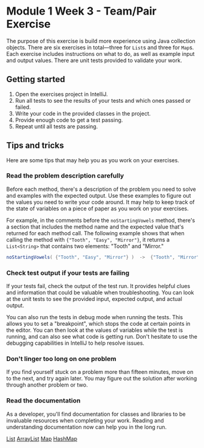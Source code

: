 # Module 1 Week 3 - Team/Pair Exercise

The purpose of this exercise is build more experience using Java collection objects. There are six exercises in total—three for `List`s and three for `Map`s. Each exercise includes instructions on what to do, as well as example input and output values. There are unit tests provided to validate your work.

## Getting started

1. Open the exercises project in IntelliJ.
2. Run all tests to see the results of your tests and which ones passed or failed.
3. Write your code in the provided classes in the project.
4. Provide enough code to get a test passing.
5. Repeat until all tests are passing.

## Tips and tricks

Here are some tips that may help you as you work on your exercises.

### Read the problem description carefully

Before each method, there's a description of the problem you need to solve and examples with the expected output. Use these examples to figure out the values you need to write your code around. It may help to keep track of the state of variables on a piece of paper as you work on your exercises.

For example, in the comments before the `noStartingVowels` method, there's a section that includes the method name and the expected value that's returned for each method call. The following example shows that when calling the method with `{"Tooth", "Easy", "Mirror"}`, it returns a `List<String>` that contains two elements: "Tooth" and "Mirror."

```java
noStartingVowels( {"Tooth", "Easy", "Mirror"} )  ->  {"Tooth", "Mirror"}
```

### Check test output if your tests are failing

If your tests fail, check the output of the test run. It provides helpful clues and information that could be valuable when troubleshooting. You can look at the unit tests to see the provided input, expected output, and actual output.

You can also run the tests in debug mode when running the tests. This allows you to set a "breakpoint", which stops the code at certain points in the editor. You can then look at the values of variables while the test is running, and can also see what code is getting run. Don't hesitate to use the debugging capabilities in IntelliJ to help resolve issues.

### Don't linger too long on one problem

If you find yourself stuck on a problem more than fifteen minutes, move on to the next, and try again later. You may figure out the solution after working through another problem or two.

### Read the documentation

As a developer, you'll find documentation for classes and libraries to be invaluable resources when completing your work. Reading and understanding documentation now can help you in the long run.

[List](https://docs.oracle.com/en/java/javase/11/docs/api/java.base/java/util/List.html)
[ArrayList](https://docs.oracle.com/en/java/javase/11/docs/api/java.base/java/util/ArrayList.html)
[Map](https://docs.oracle.com/en/java/javase/11/docs/api/java.base/java/util/Map.html)
[HashMap](https://docs.oracle.com/en/java/javase/11/docs/api/java.base/java/util/HashMap.html)
